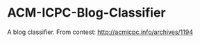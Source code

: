 ACM-ICPC-Blog-Classifier
========================

A blog classifier. From contest: http://acmicpc.info/archives/1194